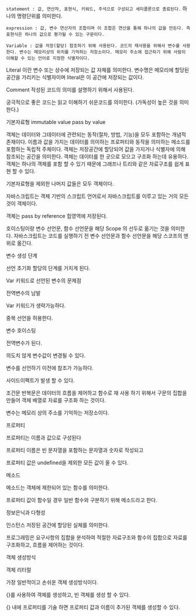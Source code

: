 `statement : 값, 연산자, 표현식, 키워드, 주석으로 구성되고 세미콜론으로 종료된다.` 하나의 명령단위를 의미한다.

`expression : 값, 변수 연산자의 조합이며 이 조합은 연산을 통해 하나의 값을 만든다. 즉 표현식은 하나의 값으로 평가될 수 있는 구문이다.`

`Variable : 값을 저장(할당) 참조하기 위해 사용된다. 코드의 재사용을 위해서 변수를 사용한다. 변수는 메모리상의 위치를 기억하는 저장소이다. 메모리 주소에 접근하기 위해 사람이 이해할 수 있는 언어로 지정한 식별자이다.`

Literal 이란 변수 또는 상수에 저장되는 값 자체를 의미한다. 변수명은 메모리에 할당된 공간을 가리키는 식별자이며 literal은 이 공간에 저장되는 값이다.



Comment 작성된 코드의 의미를 설명하기 위해서 사용된다.

궁극적으로 좋은 코드는 읽고 이해하기 쉬운코드를 의미한다. (가독성이 높은 것을 의미한다.)

기본자료형 immutable value pass by value



객체는 데이터와 그데이터에 관련되는 동작(절차, 방법, 기능)을 모두 포함하는 개념적 존재이다. 이름과 값을 가지는 데이터를 의미하는 프로퍼티와 동작을 의미하는 메소드를 포함하는 독립적 주체이다. 객체는 저장공간에 할당되어 값을 가지거나 식별자에 의해 참조되는 공간을 의미한다. 객체는 데이터를 한 곳으로 모으고 구조화 하는데 유용하다. 객체는 하나의 객체를 포함 할 수 있기 때문에 그래프나 트리와 같은 자료구조를 쉽게 표현 할 수 있다.



기본자료형을 제외한 나머지 값들은 모두 객체이다.

자바스크립트는 객체 기반의 스크립트 언어로서 자바스크립트를 이루고 있는 거의 모든 것이 객체이다.

객체는 pass by reference 힙영역에 저장된다.



호이스팅이랑 변수 선언문, 함수 선언문을 해당 Scope 의 선두로 옮기는 것을 의미한다. 자바스크립트는 코드를 실행하기 전 변수 선언문과 함수 선언문을 해당 스코프의 맨 위로 옮긴다.



변수 생성 단계

선언 초기화 할당의 단계를 거치게 된다.



Var 키워드로 선언된 변수의 문제점



전역변수의 남발

Var 	키워드가 생략가능하다.

중복 선언을 허용한다.

변수 호이스팅 



전역변수가 된다.

의도치 않게 변수값이 변경될 수 있다.

변수를 선언하기 이전에 참조가 가능하다.



사이드이펙트가 발생 할 수 있다.



조건문 반복문은 데이터의 흐름을 제어하고 함수로 재 사용 하기 위해서 구문의 집합을 만들어 객체 배열로 자료를 구조화 하는 것이다.

변수는 메모리 상의 주소를 기억하는 저장소이다.



프로퍼티 

프로퍼티는 이름과 값으로 구성된다

프로퍼티 이름은 빈 문자열을 포함하는 문자열과 숫자로 작성되고 

프로퍼티 값은 undefined을 제외한 모든 값이 올 수 있다.



메소드

메소드는 객체에 제한되어 있는 함수를 의미한다.

프로퍼티 값이 함수일 경우 일반 함수와 구분하기 위해 메소드라고 한다.

정보은닉과 다형성



인스턴스 저장된 공간에 할당된 실체를 의미한다.



프로그래밍은 요구사항의 집합을 분석하여 적절한 자료구조와 함수의 집합으로 자료를 구조화하고, 흐름을 제어하는 것이다.



객체 생성방식 



객체 리터럴

가장 일반적이고 손쉬운 객체 생성방식이다.

{}를 사용하여 객체를 생성하고, 빈 객체를 생성 할 수 있다.

{} 내에 프로퍼티를 기술 하면 프로퍼티 값과 이름이 추가된 객체를 생성할 수 있다.





